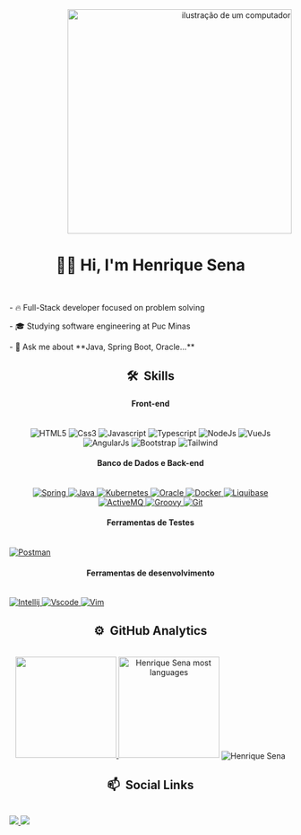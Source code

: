 <div>
 <div align="right">
  <img src="https://raw.githubusercontent.com/MicaelliMedeiros/micaellimedeiros/master/image/computer-illustration.png" alt="ilustração de um computador" min-width="400px" max-width="400px" width="400px">
 </div>

 <div align="center">
  <h1>👋🏼 Hi, I'm Henrique Sena</h1>
 </div>

 <div>
  <br>
  <p>
   - 🔥 Full-Stack developer focused on problem solving
  </p>
  <p>
   - 🎓 Studying software engineering at Puc Minas
  </p>
  <p>
   - 💬 Ask me about **Java, Spring Boot, Oracle...**
  </p>
 </div>

 <div>
  <h2 align="center">🛠 &nbsp;Skills</h2>
 </div>

 <h4 align="center">Front-end</h4>
 <br>
  <div align="center">
       <a title="HTML5">
     <img src="https://img.shields.io/badge/HTML5-E34F26?style=for-the-badge&logo=html5&logoColor=white" alt="HTML5"/>
    </a>
    <a title="Css3">
     <img src="https://img.shields.io/badge/CSS3-1572B6?style=for-the-badge&logo=css3&logoColor=white" alt="Css3"/>
    </a>
       <a title="Javascript">
     <img src="https://img.shields.io/badge/JavaScript-F7DF1E?style=for-the-badge&logo=javascript&logoColor=black" alt="Javascript"/>
    </a>
    <a title="Typescript">
     <img src="https://img.shields.io/badge/TypeScript-007ACC?style=for-the-badge&logo=typescript&logoColor=white" alt="Typescript"/>
    </a>
       <a title="NodeJs">
     <img src="https://img.shields.io/badge/Node.js-43853D?style=for-the-badge&logo=node.js&logoColor=white" alt="NodeJs"/>
    </a>
       <a title="VueJs">
     <img src="https://img.shields.io/badge/Vue.js-35495E?style=for-the-badge&logo=vue.js&logoColor=4FC08D" alt="VueJs"/>
    </a>
    <a title="AngularJs">
     <img src="https://img.shields.io/badge/AngularJS-E23237?style=for-the-badge&logo=angularjs&logoColor=whit" alt="AngularJs"/>
    </a>
       <a title="Bootstrap">
     <img src="https://img.shields.io/badge/Bootstrap-563D7C?style=for-the-badge&logo=bootstrap&logoColor=white" alt="Bootstrap"/>
    </a>
     <a title="Tailwind">
     <img src="https://img.shields.io/badge/Tailwind_CSS-38B2AC?style=for-the-badge&logo=tailwind-css&logoColor=white" alt="Tailwind"/>
    </a>
  </div>

<h4 align="center">Banco de Dados e Back-end</h4>
<br>
 <div align="center">
    <a href="#" title="Spring">
      <img src="https://img.shields.io/badge/Spring-6DB33F?style=for-the-badge&logo=spring&logoColor=white" alt="Spring"/>
    </a>
    <a href="#" title="Java">
      <img src="https://img.shields.io/badge/Java-D83B01?style=for-the-badge&logo=java&logoColor=white" alt="Java"/>
    </a>
    <a href="#" title="Kubernetes">
     <img src="https://img.shields.io/badge/Kubernetes-326DE6?style=for-the-badge&logo=kubernetes&logoColor=white" alt="Kubernetes"/>
    </a>
    <a href="#" title="Oracle">
     <img src="https://img.shields.io/badge/Oracle-E6522C?style=for-the-badge&logo=oracle&logoColor=white" alt="Oracle"/>
    </a>
    <a href="#" title="Docker">
     <img src="https://img.shields.io/badge/Docker-2496ED?style=for-the-badge&logo=docker&logoColor=white" alt="Docker"/>
    </a>
    <a href="#" title="Liquibase">
     <img src="https://img.shields.io/badge/Liquibase-D33833?style=for-the-badge&logo=liquibase&logoColor=white" alt="Liquibase"/>
    </a>
    <a href="#" title="ActiveMQ">
     <img src="https://img.shields.io/badge/ActiveMQ-EA2046?style=for-the-badge&logo=activemq&logoColor=white" alt="ActiveMQ"/>
    </a>
    <a href="#" title="Groovy">
     <img src="https://img.shields.io/badge/Groovy-666666?style=for-the-badge&logo=groovy&logoColor=white" alt="Groovy"/>
    </a>
    <a href="#" title="Git">
     <img src="https://img.shields.io/badge/Git-E34F26?style=for-the-badge&logo=git&logoColor=white" alt="Git"/>
    </a>
 </div>

 <h4 align="center">Ferramentas de Testes</h4>
 <br>
 <div>
  <a href="#" title="Postman">
   <img src="https://img.shields.io/badge/Postman-E34F26?style=for-the-badge&logo=postman&logoColor=black" alt="Postman"/>
  </a>
 </div>
</div>

<h4 align="center">Ferramentas de desenvolvimento</h4>
 <br>
 <div>
  <a href="#" title="Intellij">
   <img src="https://img.shields.io/badge/Intellij-FFFFFF?style=for-the-badge&logo=jetbrains&logoColor=black" alt="Intellij"/>
  </a>
  <a href="#" title="Vscode">
   <img src="https://img.shields.io/badge/Vscode-017AD7?style=for-the-badge&logo=visualstudio&logoColor=white" alt="Vscode"/>
  </a>
  <a href="#" title="Vim">
   <img src="https://img.shields.io/badge/Neovim-009639?style=for-the-badge&logo=vim&logoColor=white" alt="Vim"/>
  </a>
 </div>

 <h2 align="center">⚙️ &nbsp;GitHub Analytics</h2>
 <br>
 <div align="center">
  <a href="https://github.com/HenriqueGSena" title="Perfil Sena">
   <img height="180em" src="https://github-readme-stats.vercel.app/api?username=HenriqueGSena&theme=dracula&show_icons=true" />
  </a>
  <a>
   <img height="180em" src="https://github-readme-stats.vercel.app/api/top-langs/?username=HenriqueGSena&layout=compact&theme=dracula" alt="Henrique Sena most languages" />
  </a>
  <a>
   <img align="center" src="https://github-readme-streak-stats.herokuapp.com/?user=HenriqueGSena&layout=compact&theme=dracula" alt="Henrique Sena" />
  </a>
 </div>
 <h2 align="center">📫 &nbsp;Social Links</h2>
 <br>
 <div>
  <a href="https://www.linkedin.com/in/carloshenrique26" target="_blank" title="Linkdin">
   <img src="https://img.shields.io/badge/-LinkedIn-%230077B5?style=for-the-badge&logo=linkedin&logoColor=white">
  </a>
  <a href="https://www.instagram.com/Henrique.sena23" target="_blank" title="Instagram">
   <img src="https://img.shields.io/badge/-Instagram-%23333?style=for-the-badge&logo=instagram&logoColor=red">
  </a>
 </div>
</div>
